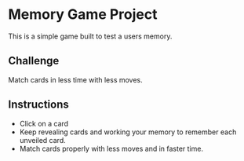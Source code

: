 # Memory Game Project
This is a simple game built to test a users memory.

## Challenge
Match cards in less time with less moves.

## Instructions
* Click on a card
* Keep revealing cards and working your memory to remember each unveiled card.
* Match cards properly with less moves and in faster time.